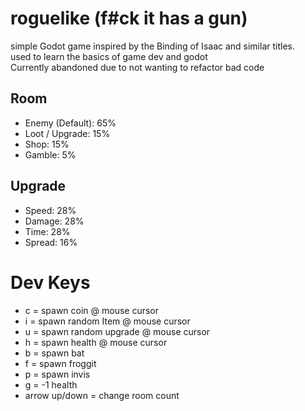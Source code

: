 # roguelike (f#ck it has a gun)
 
simple Godot game inspired by the Binding of Isaac and similar titles.<br />
used to learn the basics of game dev and godot<br />
Currently abandoned due to not wanting to refactor bad code

## Room
- Enemy (Default): 65%
- Loot / Upgrade: 15%
- Shop: 15%
- Gamble: 5%

## Upgrade
- Speed: 28%
- Damage: 28%
- Time: 28%
- Spread: 16%

# Dev Keys

- c = spawn coin @ mouse cursor
- i = spawn random Item @ mouse cursor
- u = spawn random upgrade @ mouse cursor
- h = spawn health @ mouse cursor
- b = spawn bat
- f = spawn froggit
- p = spawn invis
- g = -1 health
- arrow up/down = change room count
